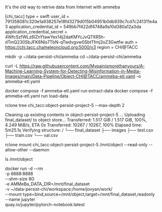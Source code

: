 It's the old way to retrive data from Internet with ammeba


[chi_tacc]
type = swift
user_id = 791358081c320e1a938257e18fd3279d015b04951b0db939c7cd7c241311e4a3
application_credential_id = 549bb7f422df4748a9a10d380a12a3da
application_credential_secret = 4WfcSzfWLz6IZnYtawYex14j2daKMYcJvQ7XR5h-dTmQ230SbJFK6NIs7TbN-qTwdvgvw0SbtTfmj2oZ3Gwtfw
auth = https://chi.tacc.chameleoncloud.org:5000/v3
region = CHI@TACC

mkdir -p ~/data-persist-chi/ammeba
cd ~/data-persist-chi/ammeba

curl -L https://raw.githubusercontent.com/Mypainismorethanyours/A-Machine-Learning-System-for-Detecting-Misinformation-in-Media-Images/main/Data-Pipeline/Object-CHI@TACC/ammeba-etl.yaml -o ammeba-etl.yaml

docker compose -f ammeba-etl.yaml run extract-data
docker compose -f ammeba-etl.yaml run load-data

rclone tree chi_tacc:object-persist-project-5 --max-depth 2

Cleaning up existing contents in object-persist-project-5 ...
Uploading final_dataset/ to object store...
Transferred:        1.517 GiB / 1.517 GiB, 100%, 4.249 MiB/s, ETA 0s
Transferred:        10267 / 10267, 100%
Elapsed time:      5m25.1s
Verifying structure:
/
└── final_dataset
    ├── images
    ├── test.csv
    ├── train.csv
    └── val.csv



rclone mount chi_tacc:object-persist-project-5 /mnt/object --read-only --allow-other --daemon

ls /mnt/object

docker run -d --rm \
  -p 8888:8888 \
  --shm-size 8G \
  -e AMMeBa_DATA_DIR=/mnt/final_dataset \
  -v ~/data-persist-chi/workspace:/home/jovyan/work/ \
  --mount type=bind,source=/mnt/object,target=/mnt/final_dataset,readonly \
  --name jupyter \
  quay.io/jupyter/pytorch-notebook:latest
